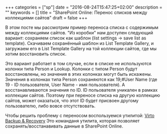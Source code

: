 +++
categories = ["sp"]
date = "2016-08-24T15:47:25+02:00"
description = ""
keywords = []
title = "SharePoint Online: Перенос списков между коллекциями сайтов"
draft = false
+++

В этом посте мы рассмотрим пример переноса списка с содержимым между коллекциями сайтов.
"Из коробки" нам доступен следующий вариант: сохраняем список как шаблон (list settings -> save list as template).
Cкачиваем сохранённый шаблон из List Template Gallery, и загружаем его в List Template Gallery на той
коллекции сайтов, где мы хотим восстановить список. 

Это вариант работает в том случае, если в списке не используются колонки типа Person и Lookup.
Колонки с типом Person будут восстановлены, но значения в этих колонках могут быть искажены.
Значения в колонках типа Person сохраняются как 19;#User Name (где 19 - ID пользователя, User Name - имя пользователя).
А восстанавливаются значения по ID. ID польователя уникален в рамках коллекции сайтов. Поэтому при переносе списка на другую
коллекцию сайтов, может оказаться, что этот ID будет присвоен другому пользователю, либо вовсе отсутствовать. 
 
 Чтобы решить проблему с переноcом воспользуемся утилитой: [Virto Backup & Recovery](http://link)
 Это команданя утилита, которая позволяет сохранять/восстанавивать данные в SharePoint Online.

 
